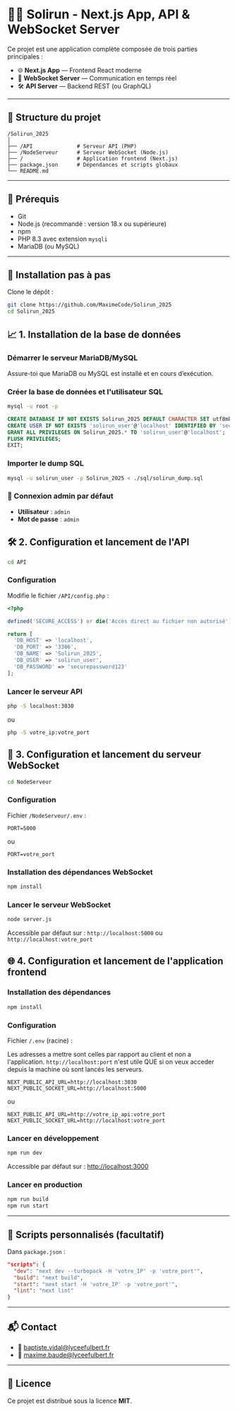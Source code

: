 # 🏃‍♂️ Solirun - Next.js App, API & WebSocket Server

Ce projet est une application complète composée de trois parties principales :

* 🌐 **Next.js App** — Frontend React moderne
* 📡 **WebSocket Server** — Communication en temps réel
* 🛠️ **API Server** — Backend REST (ou GraphQL)

---

## 📁 Structure du projet

```
/Solirun_2025
│
├── /API              # Serveur API (PHP)
├── /NodeServeur      # Serveur WebSocket (Node.js)
├── /                 # Application frontend (Next.js)
├── package.json      # Dépendances et scripts globaux
└── README.md
```

---

## 💪 Prérequis

* Git
* Node.js (recommandé : version 18.x ou supérieure)
* npm
* PHP 8.3 avec extension `mysqli`
* MariaDB (ou MySQL)

---

## 📄 Installation pas à pas

Clone le dépôt :

```bash
git clone https://github.com/MaximeCode/Solirun_2025
cd Solirun_2025
```

## 📈 1. Installation de la base de données

### Démarrer le serveur MariaDB/MySQL

Assure-toi que MariaDB ou MySQL est installé et en cours d’exécution.

### Créer la base de données et l'utilisateur SQL

```bash
mysql -u root -p
```

```sql
CREATE DATABASE IF NOT EXISTS Solirun_2025 DEFAULT CHARACTER SET utf8mb4 COLLATE utf8mb4_general_ci;
CREATE USER IF NOT EXISTS 'solirun_user'@'localhost' IDENTIFIED BY 'securepassword123';
GRANT ALL PRIVILEGES ON Solirun_2025.* TO 'solirun_user'@'localhost';
FLUSH PRIVILEGES;
EXIT;
```

### Importer le dump SQL

```bash
mysql -u solirun_user -p Solirun_2025 < ./sql/solirun_dump.sql
```

### 🔐 Connexion admin par défaut

* **Utilisateur** : `admin`
* **Mot de passe** : `admin`

## 🛠️ 2. Configuration et lancement de l'API

```bash
cd API
```

### Configuration

Modifie le fichier `/API/config.php` :

```php
<?php

defined('SECURE_ACCESS') or die('Accès direct au fichier non autorisé');

return [
  'DB_HOST' => 'localhost',
  'DB_PORT' => '3306',
  'DB_NAME' => 'Solirun_2025',
  'DB_USER' => 'solirun_user',
  'DB_PASSWORD' => 'securepassword123'
];
```

### Lancer le serveur API

```bash
php -S localhost:3030
```
ou
```bash
php -S votre_ip:votre_port
```

## 📡 3. Configuration et lancement du serveur WebSocket

```bash
cd NodeServeur
```

### Configuration

Fichier `/NodeServeur/.env` :

```
PORT=5000
```
ou
```
PORT=votre_port
```

### Installation des dépendances WebSocket

```bash
npm install
```

### Lancer le serveur WebSocket

```bash
node server.js
```

Accessible par défaut sur : `http://localhost:5000` ou `http://localhost:votre_port`

## 🌐 4. Configuration et lancement de l'application frontend

### Installation des dépendances

```bash
npm install
```

### Configuration

Fichier `/.env` (racine) :

Les adresses a mettre sont celles par rapport au client et non a l'application. `http://localhost:port` n'est utile QUE si on veux acceder depuis la machine où sont lancés les serveurs.

```
NEXT_PUBLIC_API_URL=http://localhost:3030
NEXT_PUBLIC_SOCKET_URL=http://localhost:5000
```
ou
```
NEXT_PUBLIC_API_URL=http://votre_ip_api:votre_port
NEXT_PUBLIC_SOCKET_URL=http://localhost:votre_port
```

### Lancer en développement

```bash
npm run dev
```

Accessible par défaut sur : [http://localhost:3000](http://localhost:3000)

### Lancer en production

```bash
npm run build
npm run start
```

---

## 📌 Scripts personnalisés (facultatif)

Dans `package.json` :

```json
"scripts": {
  "dev": "next dev --turbopack -H 'votre_IP' -p 'votre_port'",
  "build": "next build",
  "start": "next start -H 'votre_IP' -p 'votre_port'",
  "lint": "next lint"
}
```

---

## 📬 Contact

* 📧 [baptiste.vidal@lyceefulbert.fr](mailto:baptiste.vidal@lyceefulbert.fr)
* 📧 [maxime.baude@lyceefulbert.fr](mailto:maxime.baude@lyceefulbert.fr)

---

## 📄 Licence

Ce projet est distribué sous la licence **MIT**.
